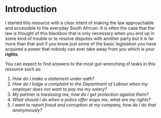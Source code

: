 # Introduction

I started this resource with a clear intent of making the law approachable and accessible to the everyday South African. It is often the case that the law is thought of this blackbox that is only necessary when you end up in some kind of trouble or to resolve disputes with another party but it is far more than that and if you know just some of the basic legislation you have acquired a power that nobody can ever take away from you which is your **rights**.

You can expect to find answers to the most gut-wrenching of tasks in this resource such as:

1. *How do I make a statement under oath?*
2. *How do I lodge a complaint to the Department of Labour when my employer does not want to pay me my salary?*
3. *My partner is harassing me, how do I get protection against them?*
4. *What should I do when a police offer stops me, what are my rights?*
5. *I want to report fraud and corruption at my company, how do I do that anonymously?*
